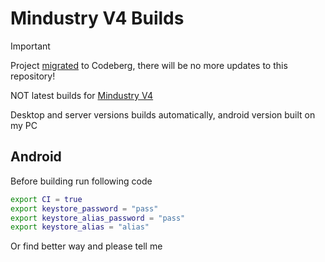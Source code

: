 # Mindustry V4 Builds

> [!IMPORTANT]
>
> Project [migrated](https://codeberg.org/Acemany/MindustryV4Builds) to Codeberg, there will be no more updates to this repository!

NOT latest builds for [Mindustry V4](https://codeberg.org/Acemany/MindustryV4)

Desktop and server versions builds automatically, android version built on my PC

## Android

Before building run following code

```bash
export CI = true
export keystore_password = "pass"
export keystore_alias_password = "pass"
export keystore_alias = "alias"
```

Or find better way and please tell me
